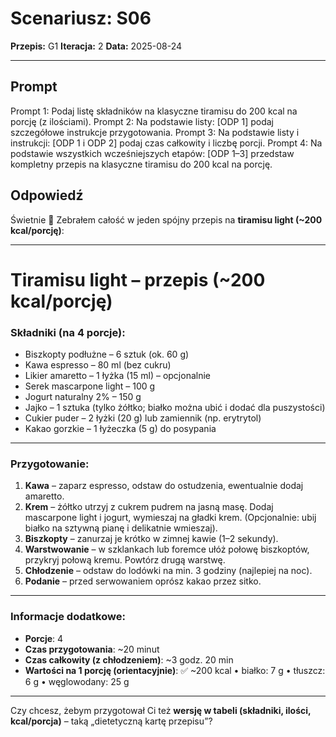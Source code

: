 ﻿# Scenariusz: S06
**Przepis:** G1
**Iteracja:** 2
**Data:** 2025-08-24

---

## Prompt
Prompt 1: Podaj listę składników na klasyczne tiramisu do 200 kcal na porcję (z ilościami). Prompt 2: Na podstawie listy: [ODP 1] podaj szczegółowe instrukcje przygotowania. Prompt 3: Na podstawie listy i instrukcji: [ODP 1 i ODP 2] podaj czas całkowity i liczbę porcji. Prompt 4: Na podstawie wszystkich wcześniejszych etapów: [ODP 1–3] przedstaw kompletny przepis na klasyczne tiramisu do 200 kcal na porcję.


## Odpowiedź
Świetnie 🙂 Zebrałem całość w jeden spójny przepis na **tiramisu light (\~200 kcal/porcję)**:

---

# Tiramisu light – przepis (\~200 kcal/porcję)

### Składniki (na 4 porcje):

* Biszkopty podłużne – 6 sztuk (ok. 60 g)
* Kawa espresso – 80 ml (bez cukru)
* Likier amaretto – 1 łyżka (15 ml) – opcjonalnie
* Serek mascarpone light – 100 g
* Jogurt naturalny 2% – 150 g
* Jajko – 1 sztuka (tylko żółtko; białko można ubić i dodać dla puszystości)
* Cukier puder – 2 łyżki (20 g) lub zamiennik (np. erytrytol)
* Kakao gorzkie – 1 łyżeczka (5 g) do posypania

---

### Przygotowanie:

1. **Kawa** – zaparz espresso, odstaw do ostudzenia, ewentualnie dodaj amaretto.
2. **Krem** – żółtko utrzyj z cukrem pudrem na jasną masę. Dodaj mascarpone light i jogurt, wymieszaj na gładki krem. (Opcjonalnie: ubij białko na sztywną pianę i delikatnie wmieszaj).
3. **Biszkopty** – zanurzaj je krótko w zimnej kawie (1–2 sekundy).
4. **Warstwowanie** – w szklankach lub foremce ułóż połowę biszkoptów, przykryj połową kremu. Powtórz drugą warstwę.
5. **Chłodzenie** – odstaw do lodówki na min. 3 godziny (najlepiej na noc).
6. **Podanie** – przed serwowaniem oprósz kakao przez sitko.

---

### Informacje dodatkowe:

* **Porcje**: 4
* **Czas przygotowania**: \~20 minut
* **Czas całkowity (z chłodzeniem)**: \~3 godz. 20 min
* **Wartości na 1 porcję (orientacyjnie)**:
  ✅ \~200 kcal
  • białko: 7 g
  • tłuszcz: 6 g
  • węglowodany: 25 g

---

Czy chcesz, żebym przygotował Ci też **wersję w tabeli (składniki, ilości, kcal/porcja)** – taką „dietetyczną kartę przepisu”?
